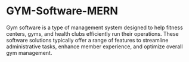 # GYM-Software-MERN
Gym software is a type of management system designed to help fitness centers, gyms, and health clubs efficiently run their operations. These software solutions typically offer a range of features to streamline administrative tasks, enhance member experience, and optimize overall gym management.
